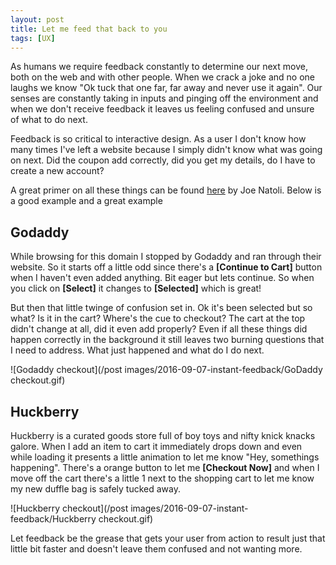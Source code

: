 ```yaml
---
layout: post
title: Let me feed that back to you
tags: [UX]
---
```


As humans we require feedback constantly to determine our next move, both on the web and with other people. When we crack a joke and no one laughs we know "Ok tuck that one far, far away and never use it again". Our senses are constantly taking in inputs and pinging off the environment and when we don't receive feedback it leaves us feeling confused and unsure of what to do next.

Feedback is so critical to interactive design. As a user I don't know how many times I've left a website because I simply didn't know what was going on next. Did the coupon add correctly, did you get my details, do I have to create a new account?

A great primer on all these things can be found [here](http://www.givegoodux.com/feedback-5-principles-interaction-design-supercharge-ui-5-5/) by Joe Natoli. Below is a good example and a great example





## Godaddy
While browsing for this domain I stopped by Godaddy and ran through their website. So it starts off a little odd since there's a **[Continue to Cart]** button when I haven't even added anything. Bit eager but lets continue. So when you click on **[Select]** it changes to **[Selected]** which is great!

But then that little twinge of confusion set in. Ok it's been selected but so what? Is it in the cart? Where's the cue to checkout? The cart at the top didn't change at all, did it even add properly? Even if all these things did happen correctly in the background it still leaves two burning questions that I need to address. What just happened and what do I do next.

![Godaddy checkout](/post images/2016-09-07-instant-feedback/GoDaddy checkout.gif)







## Huckberry
Huckberry is a curated goods store full of boy toys and nifty knick knacks galore. When I add an item to cart it immediately drops down and even while loading it presents a little animation to let me know "Hey, somethings happening". There's a orange button to let me **[Checkout Now]** and when I move off the cart there's a little 1 next to the shopping cart to let me know my new duffle bag is safely tucked away.   


![Huckberry checkout](/post images/2016-09-07-instant-feedback/Huckberry checkout.gif)

Let feedback be the grease that gets your user from action to result just that little bit faster and doesn't leave them confused and not wanting more.
